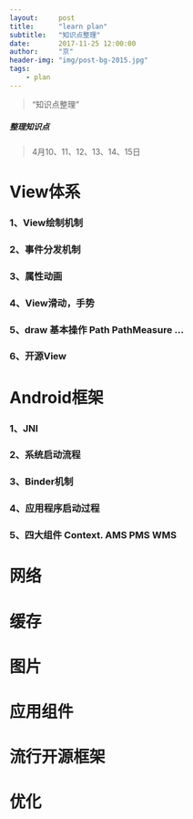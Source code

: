 ```yaml
---
layout:     post
title:      "learn plan"
subtitle:   "知识点整理"
date:       2017-11-25 12:00:00
author:     "京"
header-img: "img/post-bg-2015.jpg"
tags:
    - plan
---
```


> “知识点整理”

##### 整理知识点
> 4月10、11、12、13、14、15日

# View体系
### 1、View绘制机制
### 2、事件分发机制
### 3、属性动画
### 4、View滑动，手势
### 5、draw 基本操作 Path PathMeasure ...
### 6、开源View

# Android框架
### 1、JNI
### 2、系统启动流程
### 3、Binder机制
### 4、应用程序启动过程
### 5、四大组件 Context. AMS PMS WMS

# 网络
# 缓存
# 图片
# 应用组件
# 流行开源框架
# 优化



